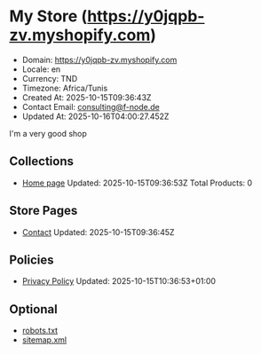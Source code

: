 # My Store (https://y0jqpb-zv.myshopify.com)

- Domain: https://y0jqpb-zv.myshopify.com
- Locale: en
- Currency: TND
- Timezone: Africa/Tunis
- Created At: 2025-10-15T09:36:43Z
- Contact Email: consulting@f-node.de
- Updated At: 2025-10-16T04:00:27.452Z

I'm a very good shop

## Collections

- [Home page](https://y0jqpb-zv.myshopify.com/collections/frontpage)
  Updated: 2025-10-15T09:36:53Z
  Total Products: 0

## Store Pages

- [Contact](https://y0jqpb-zv.myshopify.com/pages/contact)
  Updated: 2025-10-15T09:36:45Z

## Policies

- [Privacy Policy](https://y0jqpb-zv.myshopify.com/policies/privacy-policy)
  Updated: 2025-10-15T10:36:53+01:00

## Optional

- [robots.txt](https://y0jqpb-zv.myshopify.com/robots.txt)
- [sitemap.xml](https://y0jqpb-zv.myshopify.com/sitemap.xml)
